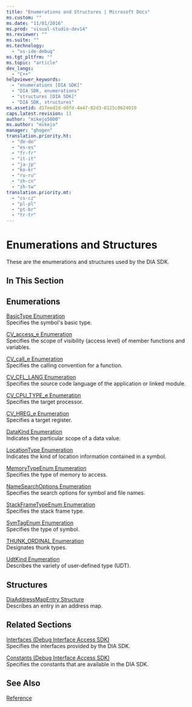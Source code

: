 ```yaml
---
title: "Enumerations and Structures | Microsoft Docs"
ms.custom: ""
ms.date: "11/01/2016"
ms.prod: "visual-studio-dev14"
ms.reviewer: ""
ms.suite: ""
ms.technology: 
  - "vs-ide-debug"
ms.tgt_pltfrm: ""
ms.topic: "article"
dev_langs: 
  - "C++"
helpviewer_keywords: 
  - "enumerations [DIA SDK]"
  - "DIA SDK, enumerations"
  - "structures [DIA SDK]"
  - "DIA SDK, structures"
ms.assetid: d17eed2d-d8fd-4a47-82d3-8125c0624010
caps.latest.revision: 11
author: "mikejo5000"
ms.author: "mikejo"
manager: "ghogen"
translation.priority.ht: 
  - "de-de"
  - "es-es"
  - "fr-fr"
  - "it-it"
  - "ja-jp"
  - "ko-kr"
  - "ru-ru"
  - "zh-cn"
  - "zh-tw"
translation.priority.mt: 
  - "cs-cz"
  - "pl-pl"
  - "pt-br"
  - "tr-tr"
---
```

# Enumerations and Structures
These are the enumerations and structures used by the DIA SDK.  
  
## In This Section  
  
## Enumerations  
 [BasicType Enumeration](../../debugger/debug-interface-access/basictype.md)  
 Specifies the symbol's basic type.  
  
 [CV_access_e Enumeration](../../debugger/debug-interface-access/cv-access-e.md)  
 Specifies the scope of visibility (access level) of member functions and variables.  
  
 [CV_call_e Enumeration](../../debugger/debug-interface-access/cv-call-e.md)  
 Specifies the calling convention for a function.  
  
 [CV_CFL_LANG Enumeration](../../debugger/debug-interface-access/cv-cfl-lang.md)  
 Specifies the source code language of the application or linked module.  
  
 [CV_CPU_TYPE_e Enumeration](../../debugger/debug-interface-access/cv-cpu-type-e.md)  
 Specifies the target processor.  
  
 [CV_HREG_e Enumeration](../../debugger/debug-interface-access/cv-hreg-e.md)  
 Specifies a target register.  
  
 [DataKind Enumeration](../../debugger/debug-interface-access/datakind.md)  
 Indicates the particular scope of a data value.  
  
 [LocationType Enumeration](../../debugger/debug-interface-access/locationtype.md)  
 Indicates the kind of location information contained in a symbol.  
  
 [MemoryTypeEnum Enumeration](../../debugger/debug-interface-access/memorytypeenum.md)  
 Specifies the type of memory to access.  
  
 [NameSearchOptions Enumeration](../../debugger/debug-interface-access/namesearchoptions.md)  
 Specifies the search options for symbol and file names.  
  
 [StackFrameTypeEnum Enumeration](../../debugger/debug-interface-access/stackframetypeenum.md)  
 Specifies the stack frame type.  
  
 [SymTagEnum Enumeration](../../debugger/debug-interface-access/symtagenum.md)  
 Specifies the type of symbol.  
  
 [THUNK_ORDINAL Enumeration](../../debugger/debug-interface-access/thunk-ordinal.md)  
 Designates thunk types.  
  
 [UdtKind Enumeration](../../debugger/debug-interface-access/udtkind.md)  
 Describes the variety of user-defined type (UDT).  
  
## Structures  
 [DiaAddressMapEntry Structure](../../debugger/debug-interface-access/diaaddressmapentry.md)  
 Describes an entry in an address map.  
  
## Related Sections  
 [Interfaces (Debug Interface Access SDK)](../../debugger/debug-interface-access/interfaces-debug-interface-access-sdk.md)  
 Specifies the interfaces provided by the DIA SDK.  
  
 [Constants (Debug Interface Access SDK)](../../debugger/debug-interface-access/constants-debug-interface-access-sdk.md)  
 Specifies the constants that are available in the DIA SDK.  
  
## See Also  
 [Reference](../../debugger/debug-interface-access/debug-interface-access-sdk-reference.md)